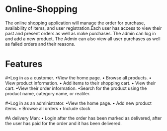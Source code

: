 # Online-Shopping
The online shopping application will manage the order for purchase, availability of items, and user registration.Each user has access to view their past and present orders as well as make purchases.  The admin can log in and add a new product. The Admin can also view all user purchases as well as failed orders and their reasons.

# Features
#•Log in as a customer. 
•View the home page.
• Browse all products. 
• View product information. 
• Add items to their shopping cart. 
• View their cart.
•View their order information.
•Search for the product using the product name, category name, or reatiler.

#•Log in as an administrator. 
•View the home page. 
• Add new product items. 
• Browse all orders 
• Include stock

#A delivery Man: 
• Login after the order has been marked as delivered, after the user has paid for the order and it has been delivered.
